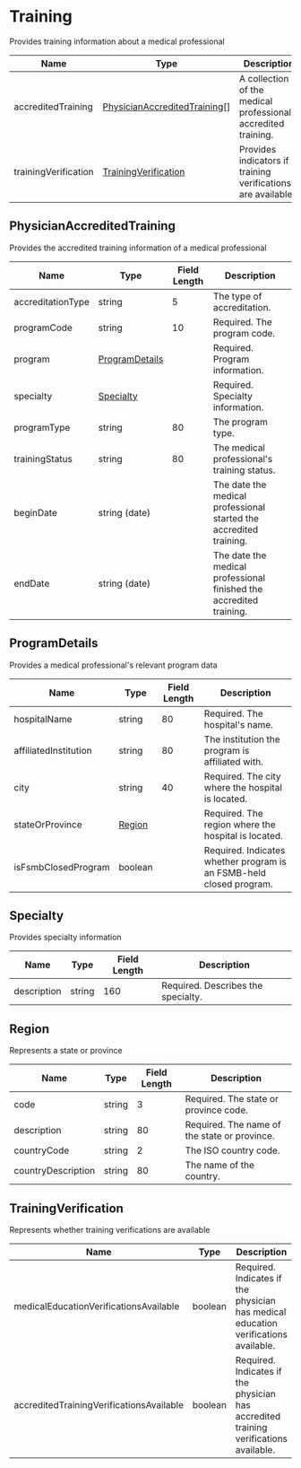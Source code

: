 # Training

Provides training information about a medical professional

| Name | Type | Description |
| - | - | - |
|accreditedTraining| [PhysicianAccreditedTraining](#accreditedtraining)[] | A collection of the medical professional's accredited training. |
|trainingVerification| [TrainingVerification](#trainingverification) | Provides indicators if training verifications are available. |

## PhysicianAccreditedTraining

Provides the accredited training information of a medical professional

| Name | Type | Field Length | Description |
| - | - | - | - |
| accreditationType | string | 5 | The type of accreditation. |
| programCode | string | 10 | Required. The program code. |
| program | [ProgramDetails](#programDetails) |  | Required. Program information. |
| specialty | [Specialty](#specialty) |  | Required. Specialty information. |
| programType | string | 80 | The program type. |
| trainingStatus | string | 80 | The medical professional's training status. |
| beginDate | string (date) |  | The date the medical professional started the accredited training. |
| endDate | string (date) |  | The date the medical professional finished the accredited training. |

## ProgramDetails

Provides a medical professional's relevant program data 

| Name | Type | Field Length | Description |
| - | - | - | - |
| hospitalName | string | 80 | Required. The hospital's name. |
| affiliatedInstitution | string | 80 | The institution the program is affiliated with. |
| city | string | 40 | Required. The city where the hospital is located. |
| stateOrProvince | [Region](#region) |  | Required. The region where the hospital is located. |
| isFsmbClosedProgram | boolean | | Required. Indicates whether program is an FSMB-held closed program. |

## Specialty

Provides specialty information

| Name | Type | Field Length | Description |
| - | - | - | - |
| description | string | 160 | Required. Describes the specialty. |

## Region

Represents a state or province

| Name | Type | Field Length | Description |
| - | - | - | - |
| code  | string | 3 |Required. The state or province code. |
| description | string | 80 | Required. The name of the state or province. |
| countryCode | string | 2 | The ISO country code. |
| countryDescription | string | 80 | The name of the country. |

## TrainingVerification

Represents whether training verifications are available

| Name | Type | Description |
| - | - | - |
| medicalEducationVerificationsAvailable | boolean | Required. Indicates if the physician has medical education verifications available. |
| accreditedTrainingVerificationsAvailable | boolean | Required. Indicates if the physician has accredited training verifications available. |
